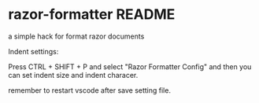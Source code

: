 # razor-formatter README
a simple hack for format razor documents

Indent settings:

Press CTRL + SHIFT + P and select "Razor Formatter Config" and then you can set indent size and indent characer.

remember to restart vscode after save setting file.